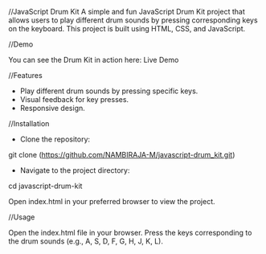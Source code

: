 //JavaScript Drum Kit
A simple and fun JavaScript Drum Kit project that allows users to play different drum sounds by pressing corresponding keys on the keyboard. This project is built using HTML, CSS, and JavaScript.


//Demo

You can see the Drum Kit in action here: Live Demo

//Features

* Play different drum sounds by pressing specific keys.
* Visual feedback for key presses.
* Responsive design.

//Installation
* Clone the repository:

 git clone (https://github.com/NAMBIRAJA-M/javascript-drum_kit.git)

* Navigate to the project directory:

 cd javascript-drum-kit
 
Open index.html in your preferred browser to view the project.

//Usage

Open the index.html file in your browser.
Press the keys corresponding to the drum sounds (e.g., A, S, D, F, G, H, J, K, L).
